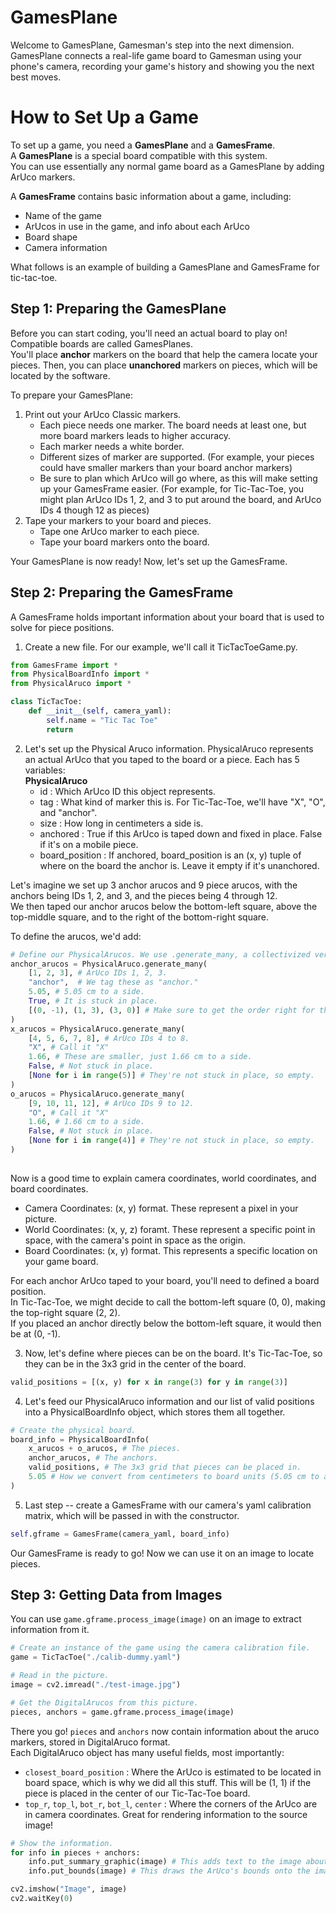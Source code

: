 # GamesPlane
Welcome to GamesPlane, Gamesman's step into the next dimension.  
GamesPlane connects a real-life game board to Gamesman using your phone's camera, recording your game's history and showing you the next best moves.

# How to Set Up a Game
To set up a game, you need a **GamesPlane** and a **GamesFrame**.  
A **GamesPlane** is a special board compatible with this system.  
You can use essentially any normal game board as a GamesPlane by adding ArUco markers.

A **GamesFrame** contains basic information about a game, including:
- Name of the game
- ArUcos in use in the game, and info about each ArUco
- Board shape
- Camera information

What follows is an example of building a GamesPlane and GamesFrame for  tic-tac-toe.

## Step 1: Preparing the GamesPlane
Before you can start coding, you'll need an actual board to play on! Compatible boards are called GamesPlanes.  
You'll place **anchor** markers on the board that help the camera locate your pieces. Then, you can place **unanchored** markers on pieces, which will be located by the software.  

To prepare your GamesPlane:
1. Print out your ArUco Classic markers.
    - Each piece needs one marker. The board needs at least one, but more board markers leads to higher accuracy.
    - Each marker needs a white border.
    - Different sizes of marker are supported. (For example, your pieces could have smaller markers than your board anchor markers)
    - Be sure to plan which ArUco will go where, as this will make setting up your GamesFrame easier. (For example, for Tic-Tac-Toe, you might plan ArUco IDs 1, 2, and 3 to put around the board, and ArUco IDs 4 though 12 as pieces)
2. Tape your markers to your board and pieces.
    - Tape one ArUco marker to each piece.
    - Tape your board markers onto the board.


Your GamesPlane is now ready! Now, let's set up the GamesFrame.

## Step 2: Preparing the GamesFrame
A GamesFrame holds important information about your board that is used to solve for piece positions.

1. Create a new file. For our example, we'll call it TicTacToeGame.py.
```python
from GamesFrame import *
from PhysicalBoardInfo import *
from PhysicalAruco import *

class TicTacToe:
    def __init__(self, camera_yaml):
        self.name = "Tic Tac Toe"
        return
```
2. Let's set up the Physical Aruco information. PhysicalAruco represents an actual ArUco that you taped to the board or a piece. Each has 5 variables:  
**PhysicalAruco**
    - id : Which ArUco ID this object represents.
    - tag : What kind of marker this is. For Tic-Tac-Toe, we'll have "X", "O", and "anchor".
    - size : How long in centimeters a side is.
    - anchored : True if this ArUco is taped down and fixed in place. False if it's on a mobile piece.
    - board_position : If anchored, board_position is an (x, y) tuple of where on the board the anchor is. Leave it empty if it's unanchored.  

Let's imagine we set up 3 anchor arucos and 9 piece arucos, with the anchors being IDs 1, 2, and 3, and the pieces being 4 through 12.   
We then taped our anchor arucos below the bottom-left square, above the top-middle square, and to the right of the bottom-right square. 
<!-- TODO: Add pictures to better explain the above. --> 
To define the arucos, we'd add:
```py 
# Define our PhysicalArucos. We use .generate_many, a collectivized version of the constructor, to repeat less.
anchor_arucos = PhysicalAruco.generate_many(
    [1, 2, 3], # ArUco IDs 1, 2, 3.
    "anchor",  # We tag these as "anchor."
    5.05, # 5.05 cm to a side.
    True, # It is stuck in place.
    [(0, -1), (1, 3), (3, 0)] # Make sure to get the order right for these positions! They map onto the above ID list, i.e. ID 1 is position 
)
x_arucos = PhysicalAruco.generate_many(
    [4, 5, 6, 7, 8], # ArUco IDs 4 to 8.
    "X", # Call it "X" 
    1.66, # These are smaller, just 1.66 cm to a side.
    False, # Not stuck in place.
    [None for i in range(5)] # They're not stuck in place, so empty.
)
o_arucos = PhysicalAruco.generate_many(
    [9, 10, 11, 12], # ArUco IDs 9 to 12.
    "O", # Call it "X" 
    1.66, # 1.66 cm to a side.
    False, # Not stuck in place.
    [None for i in range(4)] # They're not stuck in place, so empty.
)
        
```


Now is a good time to explain camera coordinates, world coordinates, and board coordinates.
- Camera Coordinates: (x, y) format. These represent a pixel in your picture.
- World Coordinates: (x, y, z) foramt. These represent a specific point in space, with the camera's point in space as the origin.
- Board Coordinates: (x, y) format. This represents a specific location on your game board.  

For each anchor ArUco taped to your board, you'll need to defined a board position.  
In Tic-Tac-Toe, we might decide to call the bottom-left square (0, 0), making the top-right square (2, 2).  
If you placed an anchor directly below the bottom-left square, it would then be at (0, -1).

<!-- TODO: Add pictures to better explain the above. -->

3. Now, let's define where pieces can be on the board. It's Tic-Tac-Toe, so they can be in the 3x3 grid in the center of the board.
```py
valid_positions = [(x, y) for x in range(3) for y in range(3)]
```

4. Let's feed our PhysicalAruco information and our list of valid positions into a PhysicalBoardInfo object, which stores them all together.  
```py
# Create the physical board.
board_info = PhysicalBoardInfo(
    x_arucos + o_arucos, # The pieces.
    anchor_arucos, # The anchors.
    valid_positions, # The 3x3 grid that pieces can be placed in.
    5.05 # How we convert from centimeters to board units (5.05 cm to a space)
)
```

5. Last step -- create a GamesFrame with our camera's yaml calibration matrix, which will be passed in with the constructor.
```py
self.gframe = GamesFrame(camera_yaml, board_info)
```

Our GamesFrame is ready to go! Now we can use it on an image to locate pieces.

## Step 3: Getting Data from Images
You can use `game.gframe.process_image(image)` on an image to extract information from it.
```py
# Create an instance of the game using the camera calibration file.
game = TicTacToe("./calib-dummy.yaml")

# Read in the picture.
image = cv2.imread("./test-image.jpg")

# Get the DigitalArucos from this picture.
pieces, anchors = game.gframe.process_image(image)
```

There you go! `pieces` and `anchors` now contain information about the aruco markers, stored in DigitalAruco format.  
Each DigitalAruco object has many useful fields, most importantly:
- `closest_board_position` : Where the ArUco is estimated to be located in board space, which is why we did all this stuff. This will be (1, 1) if the piece is placed in the center of our Tic-Tac-Toe board.
- `top_r`, `top_l`, `bot_r`, `bot_l`, `center` : Where the corners of the ArUco are in camera coordinates. Great for rendering information to the source image!


```py
# Show the information.
for info in pieces + anchors:
    info.put_summary_graphic(image) # This adds text to the image about the ArUco.
    info.put_bounds(image) # This draws the ArUco's bounds onto the image.

cv2.imshow("Image", image)
cv2.waitKey(0)
```

